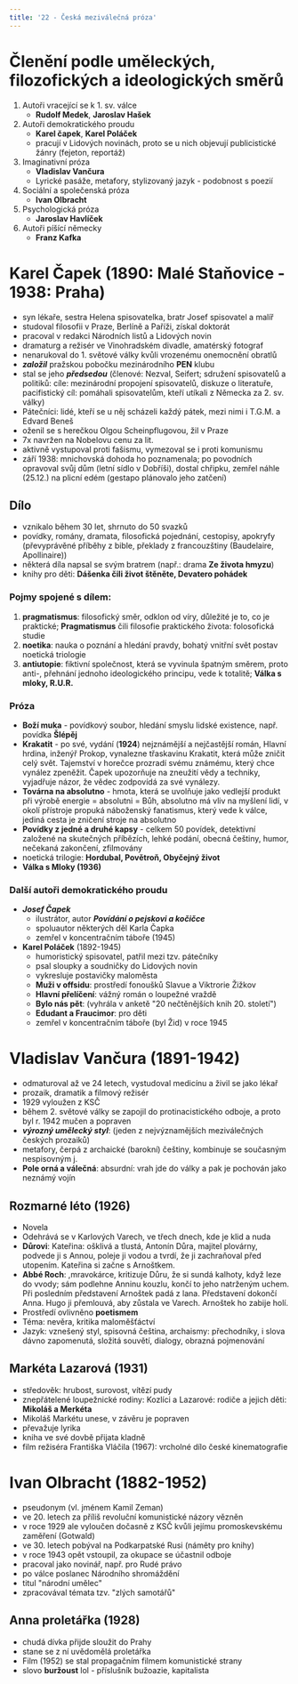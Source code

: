 ```yaml
---
title: '22 - Česká meziválečná próza'
---
```


# Členění podle uměleckých, filozofických a ideologických směrů

1. Autoři vracející se k 1. sv. válce
	- **Rudolf Medek**, **Jaroslav Hašek**
2. Autoři demokratického proudu
	- **Karel čapek**, **Karel Poláček**
	- pracují v Lidových novinách, proto se u nich objevují publicistické žánry (fejeton, reportáž)
3. Imaginativní próza
	- **Vladislav Vančura**
	- Lyrické pasáže, metafory, stylizovaný jazyk - podobnost s poezií
4. Sociální a společenská próza
	- **Ivan Olbracht**
5. Psychologická próza
	- **Jaroslav Havlíček**
6. Autoři píšící německy
	- **Franz Kafka**

# Karel Čapek (1890: Malé Staňovice - 1938: Praha)
- syn lékaře, sestra Helena spisovatelka, bratr Josef spisovatel a malíř
- studoval filosofii v Praze, Berlíně a Paříži, získal doktorát
- pracoval v redakci Národních listů a Lidových novin
- dramaturg a režisér ve Vinohradském divadle, amatérský fotograf
- nenarukoval do 1. světové války kvůli vrozenému onemocnění obratlů
- ***založil*** pražskou pobočku mezinárodního **PEN** klubu
- stal se jeho ***předsedou*** (členové: Nezval, Seifert; sdružení spisovatelů a politiků: cíle: mezinárodní propojení spisovatelů, diskuze o literatuře, pacifistický cíl: pomáhali spisovatelům, kteří utíkali z Německa za 2. sv. války)
- Pátečníci: lidé, kteří se u něj scházeli každý pátek, mezi nimi i T.G.M. a Edvard Beneš
- oženil se s herečkou Olgou Scheinpflugovou, žil v Praze
- 7x navržen na Nobelovu cenu za lit.
- aktivně vystupoval proti fašismu, vymezoval se i proti komunismu
- září 1938: mnichovská dohoda ho poznamenala; po povodních opravoval svůj dům (letní sídlo v Dobříši), dostal chřipku, zemřel náhle (25.12.) na plicní edém (gestapo plánovalo jeho zatčení)
## Dílo
- vznikalo během 30 let, shrnuto do 50 svazků
- povídky, romány, dramata, filosofická pojednání, cestopisy, apokryfy (převyprávěné příběhy z bible, překlady z francouzštiny (Baudelaire, Apollinaire))
- některá díla napsal se svým bratrem (např.: drama **Ze života hmyzu**)
- knihy pro děti: **Dášenka čili život štěněte, Devatero pohádek**
### Pojmy spojené s dílem:
1. **pragmatismus**: filosofický směr, odklon od víry, důležité je to, co je praktické; **Pragmatismus** čili filosofie praktického života: folosofická studie
2. **noetika**: nauka o poznání a hledání pravdy, bohatý vnitřní svět postav noetická triologie
3. **antiutopie**: fiktivní společnost, která se vyvinula špatným směrem, proto anti-, přehnání jednoho ideologického principu, vede k totalitě; **Válka s mloky, R.U.R.**
### Próza
* **Boží muka** - povídkový soubor, hledání smyslu lidské existence, např. povídka **Šlépěj**
* **Krakatit** - po své, vydání (**1924**) nejznámější a nejčastější román, Hlavní hrdina, inženýř Prokop, vynalezne třaskavinu Krakatit, která může zničit celý svět. Tajemství v horečce prozradí svému známému, který chce vynález zpeněžit. Čapek upozorňuje na zneužití vědy a techniky, vyjadřuje názor, že vědec zodpovídá za své vynálezy.
* **Továrna na absolutno** - hmota, která se uvolňuje jako vedlejší produkt při výrobě energie = absolutni = Bůh, absolutno má vliv na myšlení lidí, v okolí přístroje propuká náboženský fanatismus, který vede k válce, jediná cesta je zničení stroje na absolutno
* **Povídky z jedné a druhé kapsy** - celkem 50 povídek, detektivní založené na skutečných příbězích, lehké podání, obecná češtiny, humor, nečekaná zakončení, zfilmovány
* noetická trilogie: **Hordubal, Povětroň, Obyčejný život**
* **Válka s Mloky (1936)**

### Další autoři demokratického proudu
* ***Josef Čapek***
	* ilustrátor, autor ***Povídání o pejskovi a kočičce***
	* spoluautor některých děl Karla Čapka
	* zemřel v koncentračním táboře (1945)
* **Karel Poláček** (1892-1945)
	* humoristický spisovatel, patřil mezi tzv. pátečníky
	* psal sloupky a soudničky do Lidových novin
	* vykresluje postavičky maloměsta
	* **Muži v offsidu**: prostředí fonoušků Slavue a Viktrorie Žižkov
	* **Hlavní přelíčení**: vážný román o loupežné vraždě
	* **Bylo nás pět**: (vyhrála v anketě "20 nečtěnějších knih 20. století")
	* **Edudant a Fraucimor**: pro děti
	* zemřel v koncentračním táboře (byl Žid) v roce 1945

# Vladislav Vančura (1891-1942)
* odmaturoval až ve 24 letech, vystudoval medicínu a živil se jako lékař
* prozaik, dramatik a filmový režisér
* 1929 vyloužen z KSČ
* během 2. světové války se zapojil do protinacistického odboje, a proto byl r. 1942 mučen a popraven
* ***výrozný umělecký styl***: (jeden z nejvýznamějších meziválečných českých prozaiků)
* metafory, čerpá z archaické (barokní) češtiny, kombinuje se současným nespisovným j.
* **Pole orná a válečná**: absurdní: vrah jde do války a pak je pochován jako neznámý vojín
  
## Rozmarné léto (1926)
* Novela
* Odehrává se v Karlových Varech, ve třech dnech, kde je klid a nuda
* **Důrovi**: Kateřina: ošklivá a tlustá, Antonín Důra, majitel plovárny, podvede ji s Annou, poleje ji vodou a tvrdí, že ji zachraňoval před utopením. Kateřina si začne s Arnoštkem.
* **Abbé Roch**: ,mravokárce, kritizuje Důru, že si sundá kalhoty, když leze do vvody; sám podlehne Anninu kouzlu, končí to jeho natrženým uchem. Při posledním představení Arnoštek padá z lana. Představení dokončí Anna. Hugo ji přemlouvá, aby zůstala ve Varech. Arnoštek ho zabije holí.
* Prostředí ovlivněno **poetismem**
* Téma: nevěra, kritika maloměšťáctví
* Jazyk: vznešený styl, spisovná čeština, archaismy: přechodníky, i slova dávno zapomenutá, složitá souvětí, dialogy, obrazná pojmenování

## Markéta Lazarová (1931)
* středověk: hrubost, surovost, vítězí pudy
* znepřátelené loupežnické rodiny: Kozlíci a Lazarové: rodiče a jejich děti: **Mikoláš a Merkéta**
* Mikoláš Markétu unese, v závěru je popraven
* převažuje lyrika
* kniha ve své dovbě přijata kladně
* film režiséra Františka Vláčila (1967): vrcholné dílo české kinematografie

# Ivan Olbracht (1882-1952)
* pseudonym (vl. jménem Kamil Zeman)
* ve 20. letech za příliš revoluční komunistické názory vězněn
* v roce 1929 ale vyloučen dočasně z KSČ kvůli jejímu promoskevskému zaměření (Gotwald)
* ve 30. letech pobýval na Podkarpatské Rusi (náměty pro knihy)
* v roce 1943 opět vstoupil, za okupace se účastnil odboje
* pracoval jako novinář, např. pro Rudé právo
* po válce poslanec Národního shromáždění
* titul "národní umělec"
* zpracovával témata tzv. "zlých samotářů"

## Anna proletářka (1928)
* chudá dívka přijde sloužit do Prahy
* stane se z ní uvědomělá proletářka
* Film (1952) se stal propagačním filmem komunistické strany
* slovo **buržoust** lol - příslušník bužoazie, kapitalista